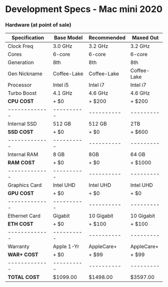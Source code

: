 # Development Specs - Mac mini 2020


### Hardware (at point of sale)

Specification | Base Model | Recommended | Maxed Out
------------- | ---------- | ----------- | ---------
Clock Freq    | 3.0 GHz    | 3.2 GHz     | 3.2 GHz
Cores         | 6-core     | 6-core      | 6-core
Generation    | 8th        | 8th         | 8th
Gen Nickname  | Coffee-Lake| Coffee-Lake | Coffee-Lake
Processor     | Intel i5   | Intel i7    | Intel i7
Turbo Boost   | 4.1 GHz    | 4.6 GHz     | 4.6 GHz
**CPU COST**  | + $0       | + $200      | + $200
------------- | ---------- | ----------  | --------- 
Internal SSD  | 512 GB     | 512 GB      | 2TB
**SSD COST**  | + $0       | + $0        | + $600
------------- | ---------- | ----------  | ---------
Internal RAM  | 8 GB       | 8GB         | 64 GB
**RAM COST**  | + $0       | + $0        | + $1000
------------- | ---------- | ----------  | ---------
Graphics Card | Intel UHD  | Intel UHD   | Intel UHD
**GPU COST**  | + $0       | + $0        | + $0
------------- | ---------- | ----------  | ---------
Ethernet Card | Gigabit    | 10 Gigabit  | 10 Gigabit
**ETH COST**  | + $0       | + $100      | + $100
------------- | ---------- | ----------  | ---------
Warranty      | Apple 1-Yr | AppleCare+  | AppleCare+
**WAR+ COST** | + $0       | + $99       | + $99
------------- | ---------- | ----------  | ---------
**TOTAL COST**| $1099.00   | $1498.00    | $3597.00

